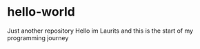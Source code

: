 # hello-world
Just another repository
Hello im Laurits and this is the start of my programming journey
